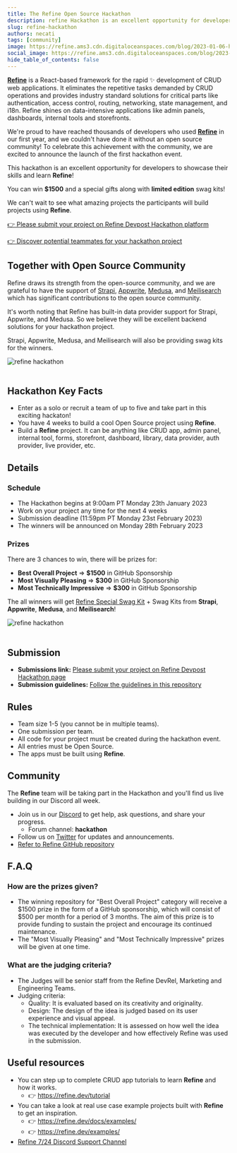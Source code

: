 ```yaml
---
title: The Refine Open Source Hackathon
description: refine Hackathon is an excellent opportunity for developers to showcase their skills, learn Refine and win prizes!
slug: refine-hackathon
authors: necati
tags: [community]
image: https://refine.ams3.cdn.digitaloceanspaces.com/blog/2023-01-06-hackaton-january/social.png
social_image: https://refine.ams3.cdn.digitaloceanspaces.com/blog/2023-01-06-hackaton-january/social_prizes.png
hide_table_of_contents: false
---
```


**[Refine](https://github.com/refinedev/refine)** is a React-based framework for the rapid ✨ development of CRUD web applications. It eliminates the repetitive tasks demanded by CRUD operations and provides industry standard solutions for critical parts like authentication, access control, routing, networking, state management, and i18n. Refine shines on data-intensive applications like admin panels, dashboards, internal tools and storefronts.

We're proud to have reached thousands of developers who used **[Refine](https://github.com/refinedev/refine)** in our first year, and we couldn't have done it without an open source community!
To celebrate this achievement with the community, we are excited to announce the launch of the first hackathon event.

This hackathon is an excellent opportunity for developers to showcase their skills and learn **Refine**!

You can win **$1500** and a special gifts along with **limited edition** swag kits!

We can't wait to see what amazing projects the participants will build projects using **Refine**.

[👉 Please submit your project on Refine Devpost Hackathon platform](https://refine-open-source-hackathon.devpost.com/)

[👉 Discover potential teammates for your hackathon project](https://refine-open-source-hackathon.devpost.com/participants)

## Together with Open Source Community

Refine draws its strength from the open-source community, and we are grateful to have the support of [Strapi](https://strapi.io/), [Appwrite](https://appwrite.io/), [Medusa](https://medusajs.com/), and [Meilisearch](https://www.meilisearch.com/) which has significant contributions to the open source community.

It's worth noting that Refine has built-in data provider support for Strapi, Appwrite, and Medusa. So we believe they will be excellent backend solutions for your hackathon project.

Strapi, Appwrite, Medusa, and Meilisearch will also be providing swag kits for the winners.

<div>
<img  src="https://refine.ams3.cdn.digitaloceanspaces.com/blog/2023-01-06-hackaton-january/sponsors_banner.png"  alt="refine hackathon" />

</div>

<br/>

## Hackathon Key Facts

- Enter as a solo or recruit a team of up to five and take part in this exciting hackaton!
- You have 4 weeks to build a cool Open Source project using **Refine**.
- Build a **Refine** project. It can be anything like CRUD app, admin panel, internal tool, forms, storefront, dashboard, library, data provider, auth provider, live provider, etc.

## Details

### Schedule

- The Hackathon begins at 9:00am PT Monday 23th January 2023
- Work on your project any time for the next 4 weeks
- Submission deadline (11:59pm PT Monday 23st February 2023)
- The winners will be announced on Monday 28th February 2023

### Prizes

There are 3 chances to win, there will be prizes for:

- **Best Overall Project** => **$1500** in GitHub Sponsorship
- **Most Visually Pleasing** => **$300** in GitHub Sponsorship
- **Most Technically Impressive** => **$300** in GitHub Sponsorship

The all winners will get [Refine Special Swag Kit](https://store.refine.dev/product/hackathon-swag-kit) + Swag Kits from **Strapi**, **Appwrite**, **Medusa**, and **Meilisearch**!

<div>
<img  src="https://refine.ams3.cdn.digitaloceanspaces.com/blog/2023-01-06-hackaton-january/swag_kits.png"  alt="refine hackathon" />

</div>

<br/>

## Submission

- **Submissions link:** [Please submit your project on Refine Devpost Hackathon page](https://refine-open-source-hackathon.devpost.com/)
- **Submission guidelines:** [Follow the guidelines in this repository](https://github.com/refinedev/refine/blob/main/hackathon/readme-guideline.md)

## Rules

- Team size 1-5 (you cannot be in multiple teams).
- One submission per team.
- All code for your project must be created during the hackathon event.
- All entries must be Open Source.
- The apps must be built using **Refine**.

## Community

The **Refine** team will be taking part in the Hackathon and you'll find us live building in our Discord all week.

- Join us in our [Discord](https://discord.gg/refine) to get help, ask questions, and share your progress.
  - Forum channel: **hackathon**
- Follow us on [Twitter](https://twitter.com/refine_dev) for updates and announcements.
- [Refer to Refine GitHub repository](https://github.com/refinedev/refine)

## F.A.Q

### How are the prizes given?

- The winning repository for "Best Overall Project" category will receive a $1500 prize in the form of a GitHub sponsorship, which will consist of $500 per month for a period of 3 months. The aim of this prize is to provide funding to sustain the project and encourage its continued maintenance.
- The "Most Visually Pleasing" and "Most Technically Impressive" prizes will be given at one time.

### What are the judging criteria?

- The Judges will be senior staff from the Refine DevRel, Marketing and Engineering Teams.
- Judging criteria:
  - Quality: It is evaluated based on its creativity and originality.
  - Design: The design of the idea is judged based on its user experience and visual appeal.
  - The technical implementation: It is assessed on how well the idea was executed by the developer and how effectively Refine was used in the submission.

## Useful resources

- You can step up to complete CRUD app tutorials to learn **Refine** and how it works.
  - :point_right: https://refine.dev/tutorial
- You can take a look at real use case example projects built with **Refine** to get an inspiration.
  - :point_right: https://refine.dev/docs/examples/
  - :point_right: https://refine.dev/examples/
- [Refine 7/24 Discord Support Channel](https://discord.gg/refine)
